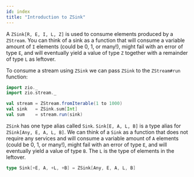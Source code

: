 ```yaml
---
id: index
title: "Introduction to ZSink"
---
```


A `ZSink[R, E, I, L, Z]` is used to consume elements produced by a `ZStream`. You can think of a sink as a function that will consume a variable amount of `I` elements (could be 0, 1, or many!), might fail with an error of type `E`, and will eventually yield a value of type `Z` together with a remainder of type `L` as leftover.

To consume a stream using `ZSink` we can pass `ZSink` to the `ZStream#run` function:


```scala mdoc:silent
import zio._
import zio.stream._

val stream = ZStream.fromIterable(1 to 1000)
val sink   = ZSink.sum[Int]
val sum    = stream.run(sink)
```

`ZSink` has one type alias called `Sink`. `Sink[E, A, L, B]` is a type alias for `ZSink[Any, E, A, L, B]`. We can think of a `Sink` as a function that does not require any services and will consume a variable amount of `A` elements (could be 0, 1, or many!), might fail with an error of type `E`, and will eventually yield a value of type `B`. The `L` is the type of elements in the leftover.

```scala
type Sink[+E, A, +L, +B] = ZSink[Any, E, A, L, B]
```
